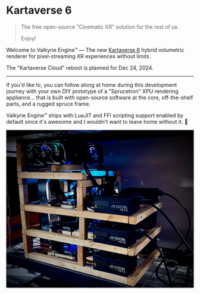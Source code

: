 # Kartaverse 6

> The free open-source "Cinematic XR" solution for the rest of us.
>
> Enjoy!
>

Welcome to Valkyrie Engine™ — The new [Kartaverse 6](https://github.com/kartaverse) hybrid volumetric renderer for pixel-streaming XR experiences without limits.

The "Kartaverse Cloud" reboot is planned for Dec 24, 2024.

___

If you'd like to, you can follow along at home during this development journey with your own DIY prototype of a "Sprucetron" XPU rendering appliance... that is built with open-source software at the core, off-the-shelf parts, and a rugged spruce frame.

Valkyrie Engine™ ships with LuaJIT and FFI scripting support enabled by default since it's awesome and I wouldn't want to leave home without it. 🤘

![Sprucetron Server](Images/Sprucetron.webp)


